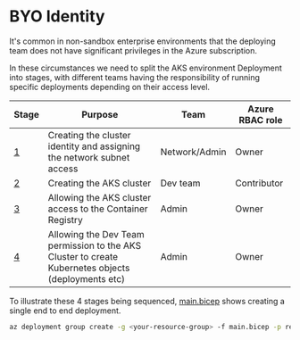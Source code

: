 # BYO Identity

It's common in non-sandbox enterprise environments that the deploying team does not have significant privileges in the Azure subscription.

In these circumstances we need to split the AKS environment Deployment into stages, with different teams having the responsibility of running specific deployments depending on their access level.

Stage | Purpose | Team | Azure RBAC role
----- | ------- | ---- | ---------------
[1](stage1-byo.bicep) | Creating the cluster identity and assigning the network subnet access | Network/Admin | Owner
[2](stage2-aks.bicep) | Creating the AKS cluster | Dev team | Contributor
[3](stage3-acrrbac.bicep) | Allowing the AKS cluster access to the Container Registry | Admin | Owner
[4](stage4-aksrbac.bicep) | Allowing the Dev Team permission to the AKS Cluster to create Kubernetes objects (deployments etc) | Admin | Owner

To illustrate these 4 stages being sequenced, [main.bicep](main.bicep) shows creating a single end to end deployment.

```bash
az deployment group create -g <your-resource-group> -f main.bicep -p resourceName=kubenv developerAadId=$(az ad signed-in-user show --query id --out tsv)
```
